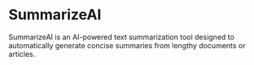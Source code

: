 # SummarizeAI
SummarizeAI is an AI-powered text summarization tool designed to automatically generate concise summaries from lengthy documents or articles. 
